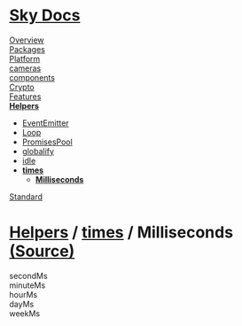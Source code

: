 <!--- This Milliseconds was auto-generated using "npx sky readme" --> 

# [Sky Docs](../../../README.md)

[Overview](..%2F..%2F..%2Fdocs%2FREADME.md)   
[Packages](..%2F..%2F..%2F%40pkgs%2FREADME.md)   
[Platform](..%2F..%2F..%2F%40platform%2FREADME.md)   
[cameras](..%2F..%2F..%2Fcameras%2FREADME.md)   
[components](..%2F..%2F..%2Fcomponents%2FREADME.md)   
[Crypto](..%2F..%2F..%2Fcrypto%2FREADME.md)   
[Features](..%2F..%2F..%2Ffeatures%2FREADME.md)   
**[Helpers](..%2F..%2F..%2Fhelpers%2FREADME.md)**   
* [EventEmitter](..%2F..%2F..%2Fhelpers%2FEventEmitter%2FREADME.md)
* [Loop](..%2F..%2F..%2Fhelpers%2FLoop%2FREADME.md)
* [PromisesPool](..%2F..%2F..%2Fhelpers%2FPromisesPool%2FREADME.md)
* [globalify](..%2F..%2F..%2Fhelpers%2Fglobalify%2FREADME.md)
* [idle](..%2F..%2F..%2Fhelpers%2Fidle%2FREADME.md)
* **[times](..%2F..%2F..%2Fhelpers%2Ftimes%2FREADME.md)**  
   * **[Milliseconds](..%2F..%2F..%2Fhelpers%2Ftimes%2Fmilliseconds%2FREADME.md)**
  
[Standard](..%2F..%2F..%2Fstandard%2FREADME.md)   

# [Helpers](..%2F..%2F..%2Fhelpers%2FREADME.md) / [times](..%2F..%2F..%2Fhelpers%2Ftimes%2FREADME.md) / Milliseconds [(Source)](..%2F..%2F..%2Fhelpers%2Ftimes%2Fmilliseconds%2F)

secondMs  
minuteMs  
hourMs  
dayMs  
weekMs  